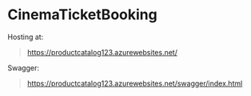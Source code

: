 # CinemaTicketBooking

Hosting at:
>https://productcatalog123.azurewebsites.net/

Swagger:
>https://productcatalog123.azurewebsites.net/swagger/index.html
